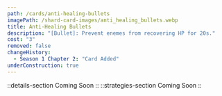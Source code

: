 ```yaml
---
path: /cards/anti-healing-bullets
imagePath: /shard-card-images/anti_healing_bullets.webp
title: Anti-Healing Bullets
description: "[Bullet]: Prevent enemes from recovering HP for 20s."
cost: "3"
removed: false
changeHistory:
  - Season 1 Chapter 2: "Card Added"
underConstruction: true
---
```

::details-section
Coming Soon
::
::strategies-section
Coming Soon
::